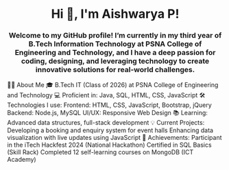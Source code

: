<h1 align="center">Hi 👋, I'm Aishwarya P!</h1>
<h3 align="center">Welcome to my GitHub profile! I’m currently in my third year of B.Tech Information Technology at PSNA College of Engineering and Technology, and I have a deep passion for coding, designing, and leveraging technology to create innovative solutions for real-world challenges.</h3>
👩‍💻 About Me
🎓 B.Tech IT (Class of 2026) at PSNA College of Engineering and Technology
💻 Proficient in: Java, SQL, HTML, CSS, JavaScript
🛠️ Technologies I use:
Frontend: HTML, CSS, JavaScript, Bootstrap, jQuery
Backend: Node.js, MySQL
UI/UX: Responsive Web Design
📚 Learning: Advanced data structures, full-stack development
💡 Current Projects:
Developing a booking and enquiry system for event halls
Enhancing data visualization with live updates using JavaScript
🏅 Achievements:
Participant in the iTech Hackfest 2024 (National Hackathon)
Certified in SQL Basics (Skill Rack)
Completed 12 self-learning courses on MongoDB (ICT Academy)

